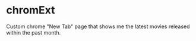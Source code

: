 # chromExt
Custom chrome "New Tab" page that shows me the latest movies released within the past month.
